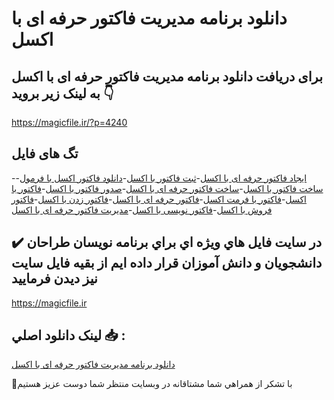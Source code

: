 # دانلود برنامه مدیریت فاکتور حرفه ای با اکسل

## برای دریافت دانلود برنامه مدیریت فاکتور حرفه ای با اکسل به لینک زیر بروید 👇

https://magicfile.ir/?p=4240

## تگ های فایل

-[ایجاد فاکتور حرفه ای با اکسل](https://magicfile.ir/product/%d8%a8%d8%b1%d9%86%d8%a7%d9%85%d9%87%d9%85%d8%af%db%8c%d8%b1%db%8c%d8%aa-%d9%81%d8%a7%da%a9%d8%aa%d9%88%d8%b1-%d8%ad%d8%b1%d9%81%d9%87-%d8%a7%db%8c-%d8%a8%d8%a7-%d8%a7%da%a9%d8%b3%d9%84/)-[ثبت فاکتور با اکسل](https://magicfile.ir/product/%d8%a8%d8%b1%d9%86%d8%a7%d9%85%d9%87%d9%85%d8%af%db%8c%d8%b1%db%8c%d8%aa-%d9%81%d8%a7%da%a9%d8%aa%d9%88%d8%b1-%d8%ad%d8%b1%d9%81%d9%87-%d8%a7%db%8c-%d8%a8%d8%a7-%d8%a7%da%a9%d8%b3%d9%84/)-[دانلود فاکتور اکسل با فرمول](https://magicfile.ir/product/%d8%a8%d8%b1%d9%86%d8%a7%d9%85%d9%87%d9%85%d8%af%db%8c%d8%b1%db%8c%d8%aa-%d9%81%d8%a7%da%a9%d8%aa%d9%88%d8%b1-%d8%ad%d8%b1%d9%81%d9%87-%d8%a7%db%8c-%d8%a8%d8%a7-%d8%a7%da%a9%d8%b3%d9%84/)-[ساخت فاکتور با اکسل](https://magicfile.ir/product/%d8%a8%d8%b1%d9%86%d8%a7%d9%85%d9%87%d9%85%d8%af%db%8c%d8%b1%db%8c%d8%aa-%d9%81%d8%a7%da%a9%d8%aa%d9%88%d8%b1-%d8%ad%d8%b1%d9%81%d9%87-%d8%a7%db%8c-%d8%a8%d8%a7-%d8%a7%da%a9%d8%b3%d9%84/)-[ساخت فاکتور حرفه ای با اکسل](https://magicfile.ir/product/%d8%a8%d8%b1%d9%86%d8%a7%d9%85%d9%87%d9%85%d8%af%db%8c%d8%b1%db%8c%d8%aa-%d9%81%d8%a7%da%a9%d8%aa%d9%88%d8%b1-%d8%ad%d8%b1%d9%81%d9%87-%d8%a7%db%8c-%d8%a8%d8%a7-%d8%a7%da%a9%d8%b3%d9%84/)-[صدور فاکتور با اکسل](https://magicfile.ir/product/%d8%a8%d8%b1%d9%86%d8%a7%d9%85%d9%87%d9%85%d8%af%db%8c%d8%b1%db%8c%d8%aa-%d9%81%d8%a7%da%a9%d8%aa%d9%88%d8%b1-%d8%ad%d8%b1%d9%81%d9%87-%d8%a7%db%8c-%d8%a8%d8%a7-%d8%a7%da%a9%d8%b3%d9%84/)-[فاکتور با اکسل](https://magicfile.ir/product/%d8%a8%d8%b1%d9%86%d8%a7%d9%85%d9%87%d9%85%d8%af%db%8c%d8%b1%db%8c%d8%aa-%d9%81%d8%a7%da%a9%d8%aa%d9%88%d8%b1-%d8%ad%d8%b1%d9%81%d9%87-%d8%a7%db%8c-%d8%a8%d8%a7-%d8%a7%da%a9%d8%b3%d9%84/)-[فاکتور با فرمت اکسل](https://magicfile.ir/product/%d8%a8%d8%b1%d9%86%d8%a7%d9%85%d9%87%d9%85%d8%af%db%8c%d8%b1%db%8c%d8%aa-%d9%81%d8%a7%da%a9%d8%aa%d9%88%d8%b1-%d8%ad%d8%b1%d9%81%d9%87-%d8%a7%db%8c-%d8%a8%d8%a7-%d8%a7%da%a9%d8%b3%d9%84/)-[فاکتور حرفه ای با اکسل](https://magicfile.ir/product/%d8%a8%d8%b1%d9%86%d8%a7%d9%85%d9%87%d9%85%d8%af%db%8c%d8%b1%db%8c%d8%aa-%d9%81%d8%a7%da%a9%d8%aa%d9%88%d8%b1-%d8%ad%d8%b1%d9%81%d9%87-%d8%a7%db%8c-%d8%a8%d8%a7-%d8%a7%da%a9%d8%b3%d9%84/)-[فاکتور زدن با اکسل](https://magicfile.ir/product/%d8%a8%d8%b1%d9%86%d8%a7%d9%85%d9%87%d9%85%d8%af%db%8c%d8%b1%db%8c%d8%aa-%d9%81%d8%a7%da%a9%d8%aa%d9%88%d8%b1-%d8%ad%d8%b1%d9%81%d9%87-%d8%a7%db%8c-%d8%a8%d8%a7-%d8%a7%da%a9%d8%b3%d9%84/)-[فاکتور فروش با اکسل](https://magicfile.ir/product/%d8%a8%d8%b1%d9%86%d8%a7%d9%85%d9%87%d9%85%d8%af%db%8c%d8%b1%db%8c%d8%aa-%d9%81%d8%a7%da%a9%d8%aa%d9%88%d8%b1-%d8%ad%d8%b1%d9%81%d9%87-%d8%a7%db%8c-%d8%a8%d8%a7-%d8%a7%da%a9%d8%b3%d9%84/)-[فاکتور نویسی با اکسل](https://magicfile.ir/product/%d8%a8%d8%b1%d9%86%d8%a7%d9%85%d9%87%d9%85%d8%af%db%8c%d8%b1%db%8c%d8%aa-%d9%81%d8%a7%da%a9%d8%aa%d9%88%d8%b1-%d8%ad%d8%b1%d9%81%d9%87-%d8%a7%db%8c-%d8%a8%d8%a7-%d8%a7%da%a9%d8%b3%d9%84/)-[مدیریت فاکتور حرفه ای با اکسل](https://magicfile.ir/product/%d8%a8%d8%b1%d9%86%d8%a7%d9%85%d9%87%d9%85%d8%af%db%8c%d8%b1%db%8c%d8%aa-%d9%81%d8%a7%da%a9%d8%aa%d9%88%d8%b1-%d8%ad%d8%b1%d9%81%d9%87-%d8%a7%db%8c-%d8%a8%d8%a7-%d8%a7%da%a9%d8%b3%d9%84/)

## ✔️ در سايت فايل هاي ويژه اي براي برنامه نويسان طراحان دانشجويان و دانش آموزان قرار داده ايم از بقيه فايل سايت نيز ديدن فرماييد

https://magicfile.ir


## لينک دانلود اصلي 📥 :

[دانلود برنامه مدیریت فاکتور حرفه ای با اکسل](https://magicfile.ir/product/%d8%a8%d8%b1%d9%86%d8%a7%d9%85%d9%87%d9%85%d8%af%db%8c%d8%b1%db%8c%d8%aa-%d9%81%d8%a7%da%a9%d8%aa%d9%88%d8%b1-%d8%ad%d8%b1%d9%81%d9%87-%d8%a7%db%8c-%d8%a8%d8%a7-%d8%a7%da%a9%d8%b3%d9%84/) 


🙏با تشکر از همراهي شما مشتاقانه در وبسایت منتظر شما دوست عزیز هستیم

